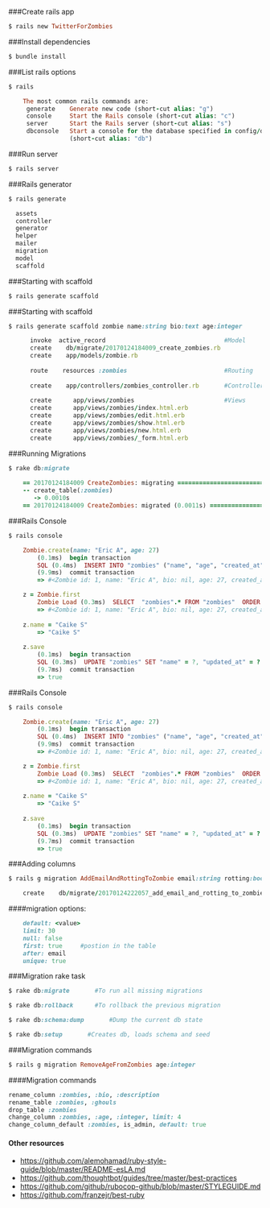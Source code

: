 ###Create rails app

```ruby
$ rails new TwitterForZombies
```

###Install dependencies
```ruby
$ bundle install
```

###List rails options
```ruby
$ rails

    The most common rails commands are:
     generate    Generate new code (short-cut alias: "g")
     console     Start the Rails console (short-cut alias: "c")
     server      Start the Rails server (short-cut alias: "s")
     dbconsole   Start a console for the database specified in config/database.yml
                 (short-cut alias: "db")
```


###Run server
```ruby
$ rails server

```
###Rails generator
```ruby
$ rails generate

  assets
  controller
  generator
  helper
  mailer
  migration
  model
  scaffold
```
###Starting with scaffold
```ruby
$ rails generate scaffold


```

###Starting with scaffold
```ruby
$ rails generate scaffold zombie name:string bio:text age:integer

      invoke  active_record                                 #Model
      create    db/migrate/20170124184009_create_zombies.rb
      create    app/models/zombie.rb
      
      route    resources :zombies                           #Routing
      
      create    app/controllers/zombies_controller.rb       #Controller
      
      create      app/views/zombies                         #Views
      create      app/views/zombies/index.html.erb
      create      app/views/zombies/edit.html.erb
      create      app/views/zombies/show.html.erb
      create      app/views/zombies/new.html.erb
      create      app/views/zombies/_form.html.erb
```

###Running Migrations
```ruby
$ rake db:migrate
    
    == 20170124184009 CreateZombies: migrating ====================================
    -- create_table(:zombies)
       -> 0.0010s
    == 20170124184009 CreateZombies: migrated (0.0011s) ===========================
```



###Rails Console
```ruby
$ rails console

    Zombie.create(name: "Eric A", age: 27)
        (0.1ms)  begin transaction
        SQL (0.4ms)  INSERT INTO "zombies" ("name", "age", "created_at", "updated_at") VALUES (?, ?, ?, ?)  [["name", "Eric A"], ["age", 27], ["created_at", "2017-01-24 19:04:50.032077"], ["updated_at", "2017-01-24 19:04:50.032077"]]
        (9.9ms)  commit transaction
        => #<Zombie id: 1, name: "Eric A", bio: nil, age: 27, created_at: "2017-01-24 19:04:50", updated_at: "2017-01-24 19:04:50">

    z = Zombie.first
        Zombie Load (0.3ms)  SELECT  "zombies".* FROM "zombies"  ORDER BY "zombies"."id" ASC LIMIT 1
        => #<Zombie id: 1, name: "Eric A", bio: nil, age: 27, created_at: "2017-01-24 19:04:50", updated_at: "2017-01-24 19:04:50"> 
        
    z.name = "Caike S"    
        => "Caike S" 
        
    z.save    
        (0.1ms)  begin transaction
        SQL (0.3ms)  UPDATE "zombies" SET "name" = ?, "updated_at" = ? WHERE "zombies"."id" = ?  [["name", "Caike S"], ["updated_at", "2017-01-24 19:08:08.535456"], ["id", 1]]
        (9.7ms)  commit transaction
        => true 
```



###Rails Console
```ruby
$ rails console

    Zombie.create(name: "Eric A", age: 27)
        (0.1ms)  begin transaction
        SQL (0.4ms)  INSERT INTO "zombies" ("name", "age", "created_at", "updated_at") VALUES (?, ?, ?, ?)  [["name", "Eric A"], ["age", 27], ["created_at", "2017-01-24 19:04:50.032077"], ["updated_at", "2017-01-24 19:04:50.032077"]]
        (9.9ms)  commit transaction
        => #<Zombie id: 1, name: "Eric A", bio: nil, age: 27, created_at: "2017-01-24 19:04:50", updated_at: "2017-01-24 19:04:50">

    z = Zombie.first
        Zombie Load (0.3ms)  SELECT  "zombies".* FROM "zombies"  ORDER BY "zombies"."id" ASC LIMIT 1
        => #<Zombie id: 1, name: "Eric A", bio: nil, age: 27, created_at: "2017-01-24 19:04:50", updated_at: "2017-01-24 19:04:50"> 
        
    z.name = "Caike S"    
        => "Caike S" 
        
    z.save    
        (0.1ms)  begin transaction
        SQL (0.3ms)  UPDATE "zombies" SET "name" = ?, "updated_at" = ? WHERE "zombies"."id" = ?  [["name", "Caike S"], ["updated_at", "2017-01-24 19:08:08.535456"], ["id", 1]]
        (9.7ms)  commit transaction
        => true 
```



###Adding columns
```ruby
$ rails g migration AddEmailAndRottingToZombie email:string rotting:boolean

    create    db/migrate/20170124222057_add_email_and_rotting_to_zombie.rb

```

####migration options:
```ruby
    default: <value>
    limit: 30
    null: false
    first: true     #postion in the table
    after: email
    unique: true
```
  
###Migration rake task
```ruby
$ rake db:migrate       #To run all missing migrations

$ rake db:rollback      #To rollback the previous migration

$ rake db:schema:dump       #Dump the current db state

$ rake db:setup       #Creates db, loads schema and seed

```

###Migration commands
```ruby
$ rails g migration RemoveAgeFromZombies age:integer

```

####Migration commands
```ruby
rename_column :zombies, :bio, :description
rename_table :zombies, :ghouls
drop_table :zombies
change_column :zombies, :age, :integer, limit: 4
change_column_default :zombies, is_admin, default: true
```

#### Other resources

* https://github.com/alemohamad/ruby-style-guide/blob/master/README-esLA.md
* https://github.com/thoughtbot/guides/tree/master/best-practices
* https://github.com/github/rubocop-github/blob/master/STYLEGUIDE.md
* https://github.com/franzejr/best-ruby

